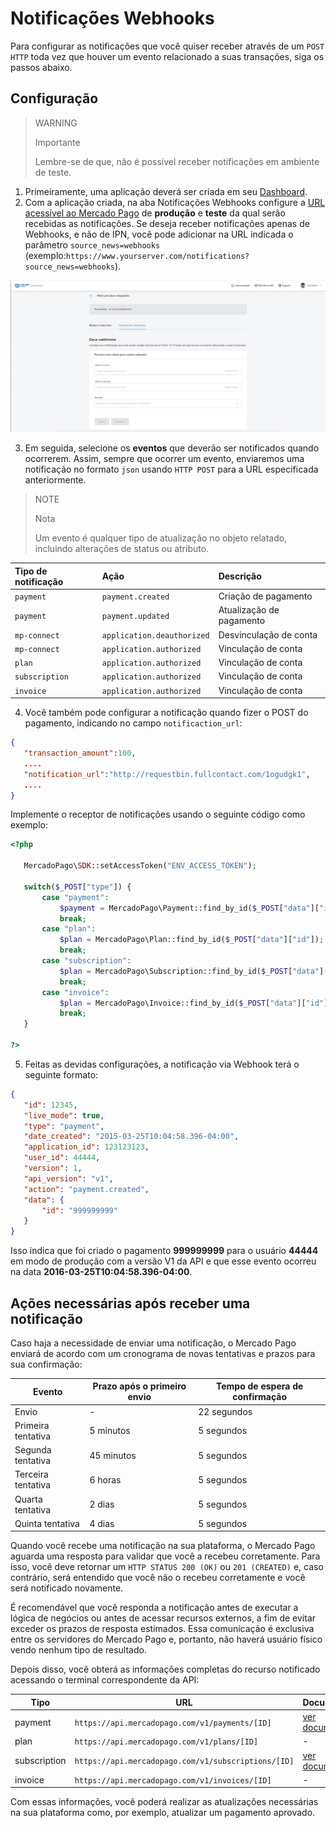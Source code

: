 # Notificações Webhooks
 
Para configurar as notificações que você quiser receber através de um `POST HTTP` toda vez que houver um evento relacionado a suas transações, siga os passos abaixo.
 
## Configuração
 
> WARNING
>
> Importante
>
> Lembre-se de que, não é possível receber notificações em ambiente de teste.
 
1. Primeiramente, uma aplicação deverá ser criada em seu [Dashboard](https://www.mercadopago[FAKER][URL][DOMAIN]/developers/guides/resources/devpanel).
2. Com a aplicação criada, na aba Notificações Webhooks configure a [URL acessível ao Mercado Pago](https://www.mercadopago[FAKER][URL][DOMAIN]/developers/panel/notifications) de **produção** e **teste** da qual serão recebidas as notificações. Se deseja receber notificações apenas de Webhooks, e não de IPN, você pode adicionar na URL indicada o parâmetro `source_news=webhooks` (exemplo:`https://www.yourserver.com/notifications?source_news=webhooks`).
 
![webhook](/images/notifications/webhook_pt.png)
 
3. Em seguida, selecione os **eventos** que deverão ser notificados quando ocorrerem. Assim, sempre que ocorrer um evento, enviaremos uma notificação no formato `json` usando `HTTP POST` para a URL especificada anteriormente.
 
> NOTE
>
> Nota
>
> Um evento é qualquer tipo de atualização no objeto relatado, incluindo alterações de status ou atributo.
 
| Tipo de notificação | Ação | Descrição |
| :--- | :--- | :--- |
| `payment` | `payment.created` | Criação de pagamento |
| `payment` | `payment.updated` | Atualização de pagamento |
| `mp-connect` | `application.deauthorized` | Desvinculação de conta |
| `mp-connect` | `application.authorized` | Vinculação de conta |
| `plan` | `application.authorized` | Vinculação de conta |
| `subscription` | `application.authorized` | Vinculação de conta |
| `invoice` | `application.authorized` | Vinculação de conta |
 
4. Você também pode configurar a notificação quando fizer o POST do pagamento, indicando no campo `notificaction_url`:
 
```json
{
   "transaction_amount":100,
   ....
   "notification_url":"http://requestbin.fullcontact.com/1ogudgk1",
   ....
}
```
Implemente o receptor de notificações usando o seguinte código como exemplo:
 
```php
<?php
 
   MercadoPago\SDK::setAccessToken("ENV_ACCESS_TOKEN");
 
   switch($_POST["type"]) {
       case "payment":
           $payment = MercadoPago\Payment::find_by_id($_POST["data"]["id"]);
           break;
       case "plan":
           $plan = MercadoPago\Plan::find_by_id($_POST["data"]["id"]);
           break;
       case "subscription":
           $plan = MercadoPago\Subscription::find_by_id($_POST["data"]["id"]);
           break;
       case "invoice":
           $plan = MercadoPago\Invoice::find_by_id($_POST["data"]["id"]);
           break;
   }
 
?>
```
 
5. Feitas as devidas configurações, a notificação via Webhook terá o seguinte formato:
 
```json
{
   "id": 12345,
   "live_mode": true,
   "type": "payment",
   "date_created": "2015-03-25T10:04:58.396-04:00",
   "application_id": 123123123,
   "user_id": 44444,
   "version": 1,
   "api_version": "v1",
   "action": "payment.created",
   "data": {
       "id": "999999999"
   }
}
```
 
Isso indica que foi criado o pagamento **999999999** para o usuário **44444** em modo de produção com a versão V1 da API e que esse evento ocorreu na data **2016-03-25T10:04:58.396-04:00**.
 
## Ações necessárias após receber uma notificação
 
Caso haja a necessidade de enviar uma notificação, o Mercado Pago enviará de acordo com um cronograma de novas tentativas e prazos para sua confirmação:
 
| Evento | Prazo após o primeiro envio | Tempo de espera de confirmação |
| --- | --- | --- |
| Envio | - | 22 segundos |
| Primeira tentativa | 5 minutos | 5 segundos |
| Segunda tentativa | 45 minutos | 5 segundos |
| Terceira tentativa | 6 horas | 5 segundos |
| Quarta tentativa | 2 dias | 5 segundos |
| Quinta tentativa | 4 dias | 5 segundos |
  
Quando você recebe uma notificação na sua plataforma, o Mercado Pago aguarda uma resposta para validar que você a recebeu corretamente. Para isso, você deve retornar um `HTTP STATUS 200 (OK)` ou `201 (CREATED)` e, caso contrário, será entendido que você não o recebeu corretamente e você será notificado novamente.
 
É recomendável que você responda a notificação antes de executar a lógica de negócios ou antes de acessar recursos externos, a fim de evitar exceder os prazos de resposta estimados. Essa comunicação é exclusiva entre os servidores do Mercado Pago e, portanto, não haverá usuário físico vendo nenhum tipo de resultado.
 
Depois disso, você obterá as informações completas do recurso notificado acessando o terminal correspondente da API:
 
| Tipo | URL | Documentação |
| --- | --- | --- |
| payment | `https://api.mercadopago.com/v1/payments/[ID]` | [ver documentação](https://www.mercadopago[FAKER][URL][DOMAIN]/developers/pt/reference/payments/_payments_id/get) |
| plan | `https://api.mercadopago.com/v1/plans/[ID]` | - |
| subscription | `https://api.mercadopago.com/v1/subscriptions/[ID]` | [ver documentação](https://www.mercadopago[FAKER][URL][DOMAIN]/developers/pt/reference/subscriptions/_preapproval/post) |
| invoice | `https://api.mercadopago.com/v1/invoices/[ID]` | - |
 
Com essas informações, você poderá realizar as atualizações necessárias na sua plataforma como, por exemplo, atualizar um pagamento aprovado.